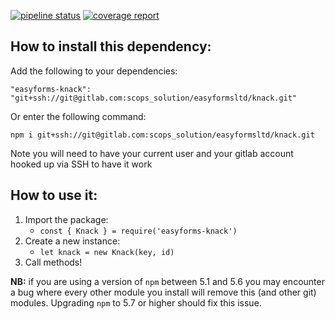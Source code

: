 [![pipeline status](https://gitlab.com/easyformsltd/knack/badges/master/pipeline.svg)](https://toolbox.easyforms.tech/easyforms/knack/commits/master)
[![coverage report](https://gitlab.com/easyformsltd/knack/badges/master/coverage.svg)](https://toolbox.easyforms.tech/easyforms/knack/commits/master)

## How to install this dependency:
Add the following to your dependencies:

`"easyforms-knack": "git+ssh://git@gitlab.com:scops_solution/easyformsltd/knack.git"`

Or enter the following command:

`npm i git+ssh://git@gitlab.com:scops_solution/easyformsltd/knack.git`

Note you will need to have your current user and your gitlab account hooked up 
via SSH to have it work

## How to use it:
1. Import the package: 
    - `const { Knack } = require('easyforms-knack')`
2. Create a new instance: 
    - `let knack = new Knack(key, id)`
3. Call methods!

__NB:__ if you are using a version of `npm` between 5.1 and 5.6 you may encounter 
a bug where every other module you install will remove this (and other git) 
modules. Upgrading `npm` to 5.7 or higher should fix this issue.
